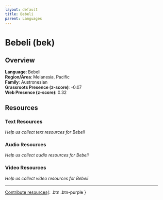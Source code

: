 ```yaml
---
layout: default
title: Bebeli
parent: Languages
---
```


# Bebeli (bek)

## Overview

**Language**: Bebeli  
**Region/Area**: Melanesia, Pacific  
**Family**: Austronesian  
**Grassroots Presence (z-score)**: -0.07  
**Web Presence (z-score)**: 0.32  

## Resources

### Text Resources
*Help us collect text resources for Bebeli*

### Audio Resources
*Help us collect audio resources for Bebeli*

### Video Resources
*Help us collect video resources for Bebeli*

---

[Contribute resources](https://forms.office.com/e/1SfLJx3u1r){: .btn .btn-purple }
